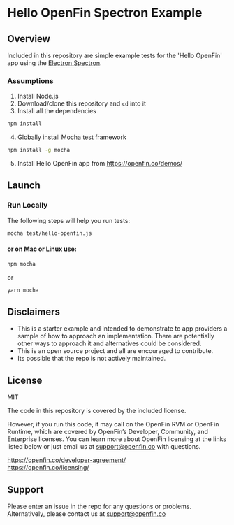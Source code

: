 # Hello OpenFin Spectron Example

## Overview
Included in this repository are simple example tests for the 'Hello OpenFin' app using the [Electron Spectron](https://github.com/electron/spectron). 

### Assumptions
1. Install Node.js
2. Download/clone this repository and `cd` into it
3. Install all the dependencies    
 ```bash
 npm install
 ```
4. Globally install Mocha test framework
 ```bash
 npm install -g mocha
 ```
5. Install Hello OpenFin app from https://openfin.co/demos/

## Launch
### Run Locally
The following steps will help you run tests:  
 ```bash
 mocha test/hello-openfin.js
 ```
#### or on Mac or Linux use:
 ```bash
 npm mocha
 ```
or
 ```bash
 yarn mocha
 ```
## Disclaimers
* This is a starter example and intended to demonstrate to app providers a sample of how to approach an implementation. There are potentially other ways to approach it and alternatives could be considered. 
* This is an open source project and all are encouraged to contribute.
* Its possible that the repo is not actively maintained.

## License
MIT

The code in this repository is covered by the included license.

However, if you run this code, it may call on the OpenFin RVM or OpenFin Runtime, which are covered by OpenFin’s Developer, Community, and Enterprise licenses. You can learn more about OpenFin licensing at the links listed below or just email us at support@openfin.co with questions.

https://openfin.co/developer-agreement/ <br/>
https://openfin.co/licensing/

## Support
Please enter an issue in the repo for any questions or problems. 
<br> Alternatively, please contact us at support@openfin.co
